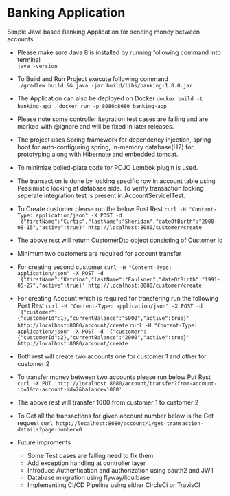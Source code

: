 # Banking Application
Simple Java based Banking Application for sending money between accounts

* Please make sure Java 8 is installed by running following command into terminal<br />
``java -version``<br />

* To Build and Run Project execute following command<br />
``./gradlew build && java -jar build/libs/banking-1.0.0.jar``<br />

* The Application can also be deployed on Docker
``docker build -t banking-app .``
``docker run -p 8080:8080 banking-app``

* Please note some controller itegration test cases are failing and are marked with @ignore and will be fixed in later releases.

* The project uses Spring framework for dependency injection, spring boot for auto-configuring spring, in-memory database(H2) for prototyping along with Hibernate and embedded tomcat.

* To minimize boiled-plate code for POJO Lombok plugin is used.

* The transaction is done by locking specific row in account table using Pessimistic locking at database side. To verify transaction locking seperate integration test is present in AccountServiceITest.

* To Create customer please run the below Post Rest
``curl -H "Content-Type: application/json" -X POST -d '{"firstName":"Curtis","lastName":"Sheridan","dateOfBirth":"2000-08-15","active":true}' http://localhost:8080/customer/create``

* The above rest will return CustomerDto object consisting of Customer Id
* Minimum two customers are required for account transfer
* For creating second customer
``curl -H "Content-Type: application/json" -X POST -d '{"firstName":"Katrina","lastName":"Faulkner","dateOfBirth":"1991-05-27","active":true}' http://localhost:8080/customer/create``

* For creating Account which is required for transfering run the following Post Rest
``curl -H "Content-Type: application/json" -X POST -d '{"customer":{"customerId":1},"currentBalance":"5000","active":true}' http://localhost:8080/account/create``
``curl -H "Content-Type: application/json" -X POST -d '{"customer":{"customerId":2},"currentBalance":"2000","active":true}' http://localhost:8080/account/create``

* Both rest will create two accounts one for customer 1 and other for customer 2
* To transfer money between two accounts please run below Put Rest
``curl -X PUT 'http://localhost:8080/account/transfer?from-account-id=1&to-account-id=2&balance=1000'``

* The above rest will transfer 1000 from customer 1 to customer 2
* To Get all the transactions for given account number below is the Get request
``curl http://localhost:8080/account/1/get-transaction-details?page-number=0``

* Future improments
    * Some Test cases are failing need to fix them
    * Add exception handling at controller layer
    * Introduce Authentication and authorization using oauth2 and JWT
    * Database mirgration using flyway/liquibase
    * Implementing CI/CD Pipeline using either CircleCi or TravisCI

